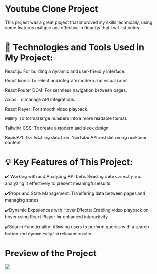 #  Youtube Clone Project 

This project was a great project that improved my skills technically, using some features multiple and effective in React.js that I will list below:


# 📌 Technologies and Tools Used in My Project:

React.js: For building a dynamic and user-friendly interface.


React Icons: To select and integrate modern and visual icons.


React Router DOM: For seamless navigation between pages.


Axios: To manage API integrations.


React Player: For smooth video playback.


Millify: To format large numbers into a more readable format.


Tailwind CSS: To create a modern and sleek design.


RapidAPI: For fetching data from YouTube API and delivering real-time content.



# 💡 Key Features of This Project:

✔️ Working with and Analyzing API Data: Reading data correctly and analyzing it effectively to present meaningful results.


✔️Props and State Management: Transfering data between pages and managing states


✔️Dynamic Experiences with Hover Effects: Enabling video playback on hover using React Player for enhanced interactivity.


✔️Search Functionality: Allowing users to perform queries with a search button and dynamically list relevant results.

# Preview of the Project
![](youtube.gif)



